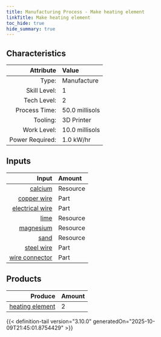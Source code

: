 ```yaml
---
title: Manufacturing Process - Make heating element
linkTitle: Make heating element
toc_hide: true
hide_summary: true
---
```

<!-- This is generated by the MarsSim HelpGenertor, do not edit. -->


## Characteristics

| Attribute      | Value |
|--------:|:------|
|Type:|Manufacture|
|Skill Level:|1|
|Tech Level:|2|
|Process Time:|50.0 millisols|
|Tooling:|3D Printer|
|Work Level:|10.0 millisols|
|Power Required:|1.0 kW/hr|

## Inputs

| Input      | Amount |
|--------:|:------|
|[calcium](/docs/definitions/resource/calcium)|Resource|1.0 kg|
|[copper wire](/docs/definitions/part/copper-wire)|Part|1|
|[electrical wire](/docs/definitions/part/electrical-wire)|Part|4|
|[lime](/docs/definitions/resource/lime)|Resource|0.25 kg|
|[magnesium](/docs/definitions/resource/magnesium)|Resource|0.25 kg|
|[sand](/docs/definitions/resource/sand)|Resource|0.25 kg|
|[steel wire](/docs/definitions/part/steel-wire)|Part|1|
|[wire connector](/docs/definitions/part/wire-connector)|Part|4|

## Products


| Produce      | Amount |
|--------:|:------|
|[heating element](/docs/definitions/part/heating-element)|2|



{{< definition-tail version="3.10.0" generatedOn="2025-10-09T21:45:01.8754429" >}}



